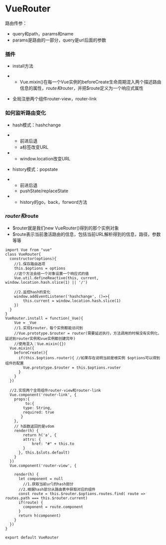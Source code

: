 # VueRouter

路由传参：

- query和path，params和name
- params是路由的一部分，query是url后面的参数

### 插件

- install方法

- - Vue.mixin()在每一个Vue实例的beforeCreate生命周期混入两个描述路由信息的属性，$route和$router，并把$route定义为一个响应式属性

- 全局注册两个组件router-view，router-link



### 如何监听路由变化

- hash模式：hashchange

- - 前进后退
  - a标签改变URL

- - window.location改变URL

- history模式：popstate

- - 前进后退
  - pushState/replaceState

- - history的go，back，forword方法



### $router和$route

- $router就是我们new VueRouter()得到的那个实例对象
- $route表示当前激活路由的信息，包括当前URL解析得到的信息，路径，参数等等



```
import Vue from "vue"
class VueRouter{
  constructor(options){
  	//1.保存路由选项
    this.$options = options
    //这个方法会给一个对象设置一个响应式的值
    Vue.util.defineReactive(this, current, window.location.hash.slice(1) || '/')
    
    //2.监控hash的变化
    window.addEventListener('hashchange', ()=>{
    	this.current = window.location.hash.slice(1)
    })
  }
}
VueRouter.install = function(_Vue){
	Vue = _Vue
	//1.实现$router，每个实例都能访问到
	//Vue.prototype.$router = router(需要延迟执行，方法调用的时候没有实例化，延迟到router实例和vue实例都创建完毕)
	//使用混入：Vue.mixin({})
  Vue.mixin({
  	beforeCreate(){
      if(this.$options.router){ //如果存在说明当前是根实例 $options可以得到组件的配置
      	Vue.prototype.$router = this.$options.router
      }
    }
  })
  
  //2.实现两个全局组件router-view和router-link
  Vue.component('router-link', {
    props:{
    	 to:{
       	type: String,
        required: true
       }
    },
    // h函数返回的是vdom
  	render(h) {
    	return h('a', {
      	attrs: {
        	href: "#" + this.to
        }
      }, this.$slots.default)
    }
  })
  Vue.component('router-view', {
  
  	render(h) {
      let component = null
    	//1.获取当前url的hash部分
      //2.根据hash部分从路由表中获取对应的组件
      const route = this.$router.$options.routes.find( route => routes.path === this.$router.current)
      if(route) {
      	component = route.component
      }
      return h(component)
    }
  })
}

export default VueRouter
```
